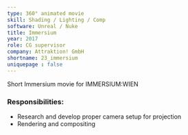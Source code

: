 ```yaml
---
type: 360° animated movie
skill: Shading / Lighting / Comp
software: Unreal / Nuke
title: Immersium
year: 2017
role: CG supervisor
company: Attraktion! GmbH
shortname: 23_immersium
uniquepage : false 
---
```

Short Immersium movie for IMMERSIUM:WIEN
<h3>Responsibilities: </h3>
 <ul>
  <li>Research and develop proper camera setup for projection</li>
  <li>Rendering and compositing</li>
</ul> 
<br>
